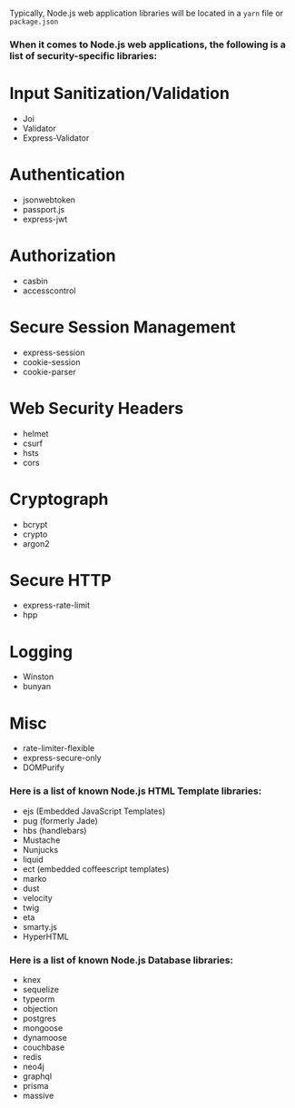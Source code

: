 Typically, Node.js web application libraries will be located in a `yarn` file or `package.json`

### When it comes to Node.js web applications, the following is a list of security-specific libraries:

Input Sanitization/Validation
===

- Joi
- Validator
- Express-Validator

Authentication
===

- jsonwebtoken
- passport.js
- express-jwt

Authorization
===

- casbin
- accesscontrol

Secure Session Management
===

- express-session
- cookie-session
- cookie-parser

Web Security Headers
===

- helmet
- csurf
- hsts
- cors

Cryptograph
===

- bcrypt
- crypto
- argon2

Secure HTTP
===

- express-rate-limit
- hpp

Logging
===

- Winston
- bunyan

Misc
===

- rate-limiter-flexible
- express-secure-only
- DOMPurify

### Here is a list of known Node.js HTML Template libraries:

- ejs (Embedded JavaScript Templates)
- pug (formerly Jade)
- hbs (handlebars)
- Mustache
- Nunjucks
- liquid
- ect (embedded coffeescript templates) 
- marko
- dust
- velocity
- twig
- eta
- smarty.js
- HyperHTML

### Here is a list of known Node.js Database libraries:

- knex
- sequelize
- typeorm
- objection
- postgres
- mongoose
- dynamoose
- couchbase
- redis
- neo4j
- graphql
- prisma
- massive



